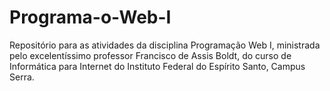 # Programa-o-Web-I
Repositório para as atividades da disciplina Programação Web I, ministrada pelo excelentíssimo professor Francisco de Assis Boldt, do curso de Informática para Internet do Instituto Federal do Espírito Santo, Campus Serra.
